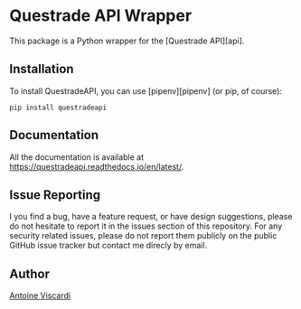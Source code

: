 # Questrade API Wrapper
This package is a Python wrapper for the [Questrade API][api].

## Installation
To install QuestradeAPI, you can use [pipenv][pipenv] (or pip, of course):
```
pip install questradeapi
```

## Documentation
All the documentation is available at https://questradeapi.readthedocs.io/en/latest/.

## Issue Reporting
I you find a bug, have a feature request, or have design suggestions, please do not hesitate to report it in the issues section of this repository. For any security related issues, please do not report them publicly on the public GitHub issue tracker but contact me direcly by email.

## Author
[Antoine Viscardi](https://antoineviscardi.github.io)
